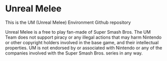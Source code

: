# Unreal Melee
This is the UM (Unreal Melee) Environment Github repository

Unreal Melee is a free to play fan-made of Super Smash Bros. The UM Team does not support piracy or any illegal actions that may harm Nintendo or other copyright holders involved in the base game, and their intellectual properties. UM is not endorsed by or associated with Nintendo or any of the companies involved with the Super Smash Bros. series in any way.
